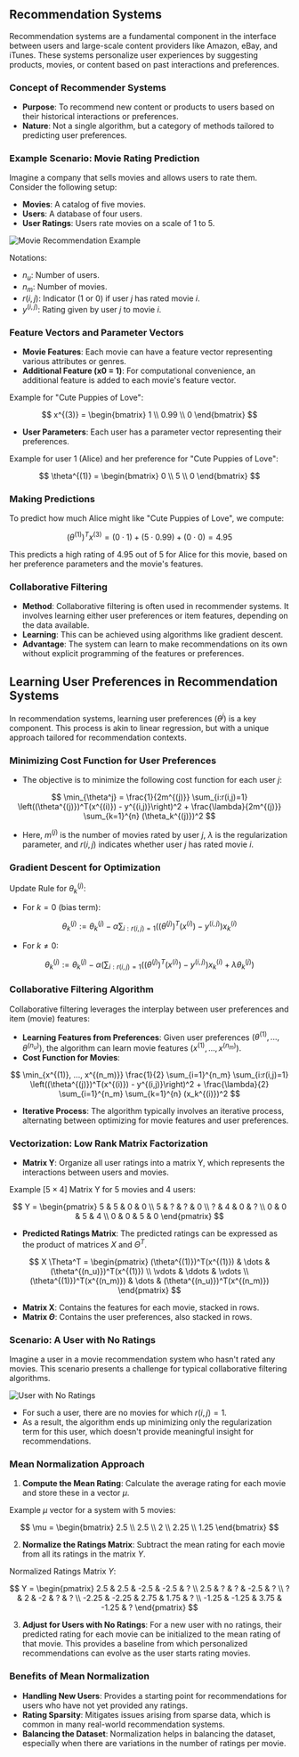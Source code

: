 ## Recommendation Systems

Recommendation systems are a fundamental component in the interface between users and large-scale content providers like Amazon, eBay, and iTunes. These systems personalize user experiences by suggesting products, movies, or content based on past interactions and preferences.

### Concept of Recommender Systems

- **Purpose**: To recommend new content or products to users based on their historical interactions or preferences.
- **Nature**: Not a single algorithm, but a category of methods tailored to predicting user preferences.

### Example Scenario: Movie Rating Prediction

Imagine a company that sells movies and allows users to rate them. Consider the following setup:

- **Movies**: A catalog of five movies.
- **Users**: A database of four users.
- **User Ratings**: Users rate movies on a scale of 1 to 5.

![Movie Recommendation Example](https://github.com/djeada/Stanford-Machine-Learning/blob/main/slides/resources/movie_recommendation.png)

Notations:

- $n_u$: Number of users.
- $n_m$: Number of movies.
- $r(i, j)$: Indicator (1 or 0) if user $j$ has rated movie $i$.
- $y^{(i, j)}$: Rating given by user $j$ to movie $i$.

### Feature Vectors and Parameter Vectors

- **Movie Features**: Each movie can have a feature vector representing various attributes or genres.
- **Additional Feature (x0 = 1)**: For computational convenience, an additional feature is added to each movie's feature vector.

Example for "Cute Puppies of Love":
  
$$
x^{(3)} = \begin{bmatrix}
1 \\
0.99 \\
0
\end{bmatrix}
$$

- **User Parameters**: Each user has a parameter vector representing their preferences.

Example for user 1 (Alice) and her preference for "Cute Puppies of Love":

$$
\theta^{(1)} = \begin{bmatrix}
0 \\
5 \\
0
\end{bmatrix}
$$

### Making Predictions

To predict how much Alice might like "Cute Puppies of Love", we compute:

$$
(\theta^{(1)})^T x^{(3)} = (0 \cdot 1) + (5 \cdot 0.99) + (0 \cdot 0) = 4.95
$$

This predicts a high rating of 4.95 out of 5 for Alice for this movie, based on her preference parameters and the movie's features.

### Collaborative Filtering

- **Method**: Collaborative filtering is often used in recommender systems. It involves learning either user preferences or item features, depending on the data available.
- **Learning**: This can be achieved using algorithms like gradient descent.
- **Advantage**: The system can learn to make recommendations on its own without explicit programming of the features or preferences.

## Learning User Preferences in Recommendation Systems

In recommendation systems, learning user preferences $(\theta^j)$ is a key component. This process is akin to linear regression, but with a unique approach tailored for recommendation contexts.

### Minimizing Cost Function for User Preferences

- The objective is to minimize the following cost function for each user $j$:

$$
\min_{\theta^j} = \frac{1}{2m^{(j)}} \sum_{i:r(i,j)=1} \left((\theta^{(j)})^T(x^{(i)}) - y^{(i,j)}\right)^2 + \frac{\lambda}{2m^{(j)}} \sum_{k=1}^{n} (\theta_k^{(j)})^2
$$
  
- Here, $m^{(j)}$ is the number of movies rated by user $j$, $\lambda$ is the regularization parameter, and $r(i, j)$ indicates whether user $j$ has rated movie $i$.

### Gradient Descent for Optimization

Update Rule for $\theta_k^{(j)}$:

- For $k = 0$ (bias term):

$$
\theta_k^{(j)} := \theta_k^{(j)} - \alpha \sum_{i:r(i,j)=1} \left((\theta^{(j)})^T(x^{(i)}) - y^{(i,j)}\right) x_k^{(i)}
$$

- For $k \neq 0$:

$$
\theta_k^{(j)} := \theta_k^{(j)} - \alpha \left(\sum_{i:r(i,j)=1} \left((\theta^{(j)})^T(x^{(i)}) - y^{(i,j)}\right) x_k^{(i)} + \lambda \theta_k^{(j)}\right)
$$

### Collaborative Filtering Algorithm

Collaborative filtering leverages the interplay between user preferences and item (movie) features:

- **Learning Features from Preferences**: Given user preferences $(\theta^{(1)}, ..., \theta^{(n_u)})$, the algorithm can learn movie features $(x^{(1)}, ..., x^{(n_m)})$.
- **Cost Function for Movies**:

$$
\min_{x^{(1)}, ..., x^{(n_m)}} \frac{1}{2} \sum_{i=1}^{n_m} \sum_{i:r(i,j)=1} \left((\theta^{(j)})^T(x^{(i)}) - y^{(i,j)}\right)^2 + \frac{\lambda}{2} \sum_{i=1}^{n_m} \sum_{k=1}^{n} (x_k^{(i)})^2
$$

- **Iterative Process**: The algorithm typically involves an iterative process, alternating between optimizing for movie features and user preferences.

### Vectorization: Low Rank Matrix Factorization

- **Matrix Y**: Organize all user ratings into a matrix Y, which represents the interactions between users and movies.

Example $[5 \times 4]$ Matrix Y for 5 movies and 4 users:
  
$$
Y = \begin{pmatrix}
5 & 5 & 0 & 0 \\
5 & ? & ? & 0 \\
? & 4 & 0 & ? \\
0 & 0 & 5 & 4 \\
0 & 0 & 5 & 0
\end{pmatrix}
$$

- **Predicted Ratings Matrix**: The predicted ratings can be expressed as the product of matrices $X$ and $\Theta^T$.

$$
X \Theta^T = \begin{pmatrix}
(\theta^{(1)})^T(x^{(1)})   & \dots & (\theta^{(n_u)})^T(x^{(1)})   \\
\vdots                      & \ddots & \vdots                        \\
(\theta^{(1)})^T(x^{(n_m)}) & \dots & (\theta^{(n_u)})^T(x^{(n_m)})
\end{pmatrix}
$$

- **Matrix X**: Contains the features for each movie, stacked in rows.
- **Matrix $\Theta$**: Contains the user preferences, also stacked in rows.

### Scenario: A User with No Ratings

Imagine a user in a movie recommendation system who hasn't rated any movies. This scenario presents a challenge for typical collaborative filtering algorithms.

![User with No Ratings](https://github.com/djeada/Stanford-Machine-Learning/blob/main/slides/resources/no_ratings.png)

- For such a user, there are no movies for which $r(i, j) = 1$.
- As a result, the algorithm ends up minimizing only the regularization term for this user, which doesn't provide meaningful insight for recommendations.

### Mean Normalization Approach

1. **Compute the Mean Rating**: Calculate the average rating for each movie and store these in a vector $\mu$.
   
Example $\mu$ vector for a system with 5 movies:

$$
\mu = \begin{bmatrix}
 2.5  \\
 2.5  \\
 2    \\
 2.25 \\
 1.25
\end{bmatrix}
$$

2. **Normalize the Ratings Matrix**: Subtract the mean rating for each movie from all its ratings in the matrix $Y$.

Normalized Ratings Matrix $Y$:

$$
Y = \begin{pmatrix}
 2.5   & 2.5   & -2.5 & -2.5  & ? \\
 2.5   & ?     & ?    & -2.5  & ? \\
 ?     & 2     & -2   & ?     & ? \\
 -2.25 & -2.25 & 2.75 & 1.75  & ? \\
 -1.25 & -1.25 & 3.75 & -1.25 & ?
\end{pmatrix}
$$

3. **Adjust for Users with No Ratings**: For a new user with no ratings, their predicted rating for each movie can be initialized to the mean rating of that movie. This provides a baseline from which personalized recommendations can evolve as the user starts rating movies.

### Benefits of Mean Normalization

- **Handling New Users**: Provides a starting point for recommendations for users who have not yet provided any ratings.
- **Rating Sparsity**: Mitigates issues arising from sparse data, which is common in many real-world recommendation systems.
- **Balancing the Dataset**: Normalization helps in balancing the dataset, especially when there are variations in the number of ratings per movie.
